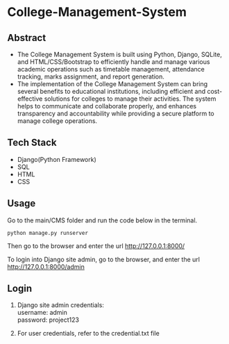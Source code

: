 # College-Management-System

## Abstract
* The College Management System is built using Python, Django, SQLite, and HTML/CSS/Bootstrap to efficiently handle and manage various academic operations such as timetable management, attendance tracking, marks assignment, and report generation.
* The implementation of the College Management System can bring several benefits to educational institutions, including efficient and cost-effective solutions for colleges to manage their activities. The system helps to communicate and collaborate properly, and enhances transparency and accountability while providing a secure platform to manage college operations.

## Tech Stack
* Django(Python Framework)
* SQL
* HTML
* CSS

## Usage
Go to the main/CMS folder and run the code below in the terminal.

``` python manage.py runserver ```

Then go to the browser and enter the url http://127.0.0.1:8000/

To login into Django site admin, go to the browser, and enter the url http://127.0.0.1:8000/admin

## Login
1. Django site admin credentials: <br/> username: admin <br/> password: project123

2. For user credentials, refer to the credential.txt file
